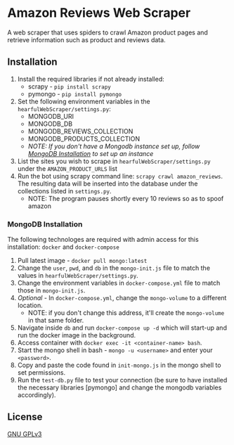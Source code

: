 # Amazon Reviews Web Scraper

A web scraper that uses spiders to crawl Amazon product pages and retrieve information such as product and reviews data.

## Installation

1. Install the required libraries if not already installed:
    - scrapy - `pip install scrapy`
    - pymongo - `pip install pymongo`
2. Set the following environment variables in the `hearfulWebScraper/settings.py`:
    - MONGODB_URI
    - MONGODB_DB
    - MONGODB_REVIEWS_COLLECTION
    - MONGODB_PRODUCTS_COLLECTION
    - *NOTE: If you don't have a Mongodb instance set up, follow [MongoDB Installation](###-MongoDB-Installation) to set up an instance*
3. List the sites you wish to scrape in `hearfulWebScraper/settings.py` under the `AMAZON_PRODUCT_URLS` list
4. Run the bot using scrapy command line: `scrapy crawl amazon_reviews`. The resulting data will be inserted into the database under the collections listed in `settings.py`.
    * NOTE: The program pauses shortly every 10 reviews so as to spoof amazon

### MongoDB Installation

The following technologes are required with admin access for this installation: `docker` and `docker-compose` 

1. Pull latest image - `docker pull mongo:latest`
2. Change the `user`, `pwd`, and `db` in the `mongo-init.js` file to match the values in `hearfulWebScraper/settings.py`.
3. Change the environment variables in `docker-compose.yml` file to match those in `mongo-init.js`.
4. *Optional* - In `docker-compose.yml`, change the `mongo-volume` to a different location.
    * NOTE: if you don't change this address, it'll create the `mongo-volume` in that same folder.
5. Navigate inside `db` and run `docker-compose up -d` which will start-up and run the docker image in the background.
6. Access container with `docker exec -it <container-name> bash`.
7. Start the mongo shell in bash - `mongo -u <username>` and enter your `<password>`.
8. Copy and paste the code found in `init-mongo.js` in the mongo shell to set permissions.
9. Run the `test-db.py` file to test your connection (be sure to have installed the necessary libraries [pymongo] and change the mongodb variables accordingly).

## License

[GNU GPLv3](https://choosealicense.com/licenses/gpl-3.0/)